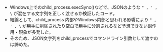 - Windows上でのchild_process.execSync()などで、JSONのような `" , ' , \` が混在する文字列を正しく渡せるか検証したコード。
- 結論として、child_process 内部やWindows内部と思われる影響により `" , ' , \` が勝手に削除されたり空白で勝手に分割されるなど予想できない副作用・現象が多発した。
- そのため、JSON文字列をchild_processでコマンドライン引数として渡すのは諦めた。


